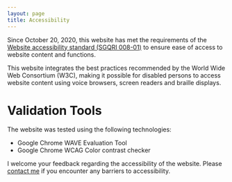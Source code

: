 ```yaml
---
layout: page
title: Accessibility
---
```


Since October 20, 2020, this website has met the requirements of the <a href="https://www.tresor.gouv.qc.ca/fileadmin/PDF/ressources_informationnelles/AccessibiliteWeb/standard-access-web.pdf" target="_blank">Website accessibility standard (SGQRI 008-01)</a> to ensure ease of access to website content and functions.

This website integrates the best practices recommended by the World Wide Web Consortium (W3C), making it possible for disabled persons to access website content using voice browsers, screen readers and braille displays.

# Validation Tools

The website was tested using the following technologies:

- Google Chrome WAVE Evaluation Tool
- Google Chrome WCAG Color contrast checker

I welcome your feedback regarding the accessibility of the website. Please [contact me](/contact) if you encounter any barriers to accessibility.